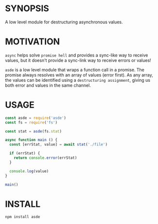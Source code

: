 # SYNOPSIS
A low level module for destructuring asynchronous values.

# MOTIVATION
`async` helps solve `promise hell` and provides a sync-like way to receive
values, but it doesn't provide a sync-link way to receive errors or values!

`asde` is a low level module that wraps a function call in a promise. The
promise always resolves with an array of values (error first). As any array,
the values can be identified using a `destructuring assignment`, giving us
both error and values in the same channel.

# USAGE

```js
const asde = require('asde')
const fs = require('fs')

const stat = asde(fs.stat)

async function main () {
  const [errStat, value] = await stat('./file')

  if (errStat) {
    return console.error(errStat)
  }

  console.log(value)
}

main()
```

# INSTALL

```js
npm install asde
```
